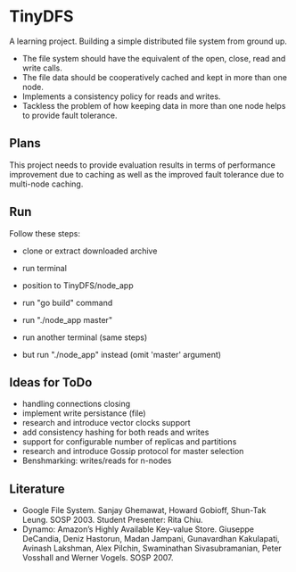TinyDFS
=======

A learning project.
Building a simple distributed file system from ground up.

- The file system should have the equivalent of the open, close, read and write calls. 
- The file data should be cooperatively cached and kept in more than one node. 
- Implements a consistency policy for reads and writes. 
- Tackless the problem of how keeping data in more than one node helps to provide fault tolerance. 

## Plans

This project needs to provide evaluation results in terms of performance improvement due to caching as well as the improved fault tolerance due to multi-node caching.

## Run

Follow these steps:
- clone or extract downloaded archive
- run terminal
- position to TinyDFS/node_app
- run "go build" command
- run "./node_app master"

- run another terminal (same steps)
- but run "./node_app" instead (omit 'master' argument)

## Ideas for ToDo

- handling connections closing
- implement write persistance (file)
- research and introduce vector clocks support
- add consistency hashing for both reads and writes
- support for configurable number of replicas and partitions
- research and introduce Gossip protocol for master selection
- Benshmarking: writes/reads for n-nodes

## Literature
- Google File System. Sanjay Ghemawat, Howard Gobioff, Shun-Tak Leung. SOSP 2003. Student Presenter: Rita Chiu.
- Dynamo: Amazon’s Highly Available Key-value Store. Giuseppe DeCandia, Deniz Hastorun, Madan Jampani, Gunavardhan Kakulapati, Avinash Lakshman, Alex Pilchin, Swaminathan Sivasubramanian, Peter Vosshall and Werner Vogels. SOSP 2007.

